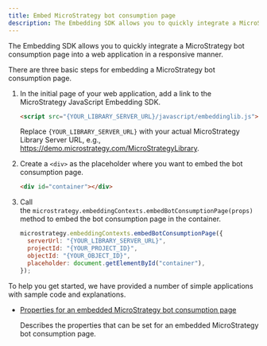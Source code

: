 ```yaml
---
title: Embed MicroStrategy bot consumption page
description: The Embedding SDK allows you to quickly integrate a MicroStrategy bot consumption page into a web application in a responsive manner.
---
```


The Embedding SDK allows you to quickly integrate a MicroStrategy bot consumption page into a web application in a responsive manner. 

There are three basic steps for embedding a MicroStrategy bot consumption page.

1. In the initial page of your web application, add a link to the MicroStrategy JavaScript Embedding SDK.

   ```html
   <script src="{YOUR_LIBRARY_SERVER_URL}/javascript/embeddinglib.js"></script>
   ```

   Replace `{YOUR_LIBRARY_SERVER_URL}` with your actual MicroStrategy Library Server URL, e.g., https://demo.microstrategy.com/MicroStrategyLibrary.

1. Create a `<div>` as the placeholder where you want to embed the bot consumption page.

   ```html
   <div id="container"></div>
   ```

1. Call the `microstrategy.embeddingContexts.embedBotConsumptionPage(props)` method to embed the bot consumption page in the container.

   ```js
   microstrategy.embeddingContexts.embedBotConsumptionPage({
     serverUrl: "{YOUR_LIBRARY_SERVER_URL}",
     projectId: "{YOUR_PROJECT_ID}",
     objectId: "{YOUR_OBJECT_ID}",
     placeholder: document.getElementById("container"),
   });
   ```

To help you get started, we have provided a number of simple applications with sample code and explanations.

- [Properties for an embedded MicroStrategy bot consumption page](./embed-bot-consumption-properties.md)

  Describes the properties that can be set for an embedded MicroStrategy bot consumption page.
